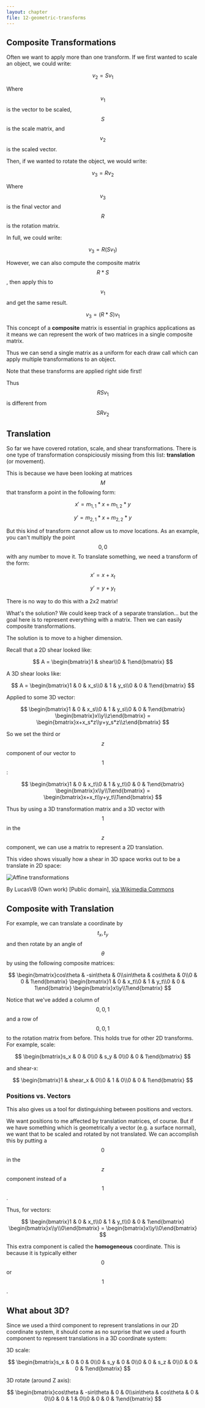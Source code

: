 ```yaml
---
layout: chapter
file: 12-geometric-transforms
---
```


## Composite Transformations

Often we want to apply more than one transform.
If we first wanted to scale an object, we could write:

$$ v_2 = S v_1 $$

Where $$ v_1 $$ is the vector to be scaled, $$ S $$ is the scale matrix, and $$ v_2 $$ is the scaled vector.

Then, if we wanted to rotate the object, we would write:

$$ v_3 = R v_2 $$

Where $$ v_3 $$ is the final vector and $$ R $$ is the rotation matrix.

In full, we could write:

$$ v_3 = R (S v_1) $$

However, we can also compute the composite matrix $$ R * S $$, then apply this to $$ v_1 $$ and get the same result.

$$ v_3 = (R * S) v_1 $$

This concept of a **composite** matrix is essential in graphics applications as it means
we can represent the work of two matrices in a single composite matrix.

Thus we can send a single matrix as a uniform for each draw call which can apply
multiple transformations to an object.

Note that these transforms are applied right side first!

Thus $$ R S v_1 $$ is different from $$ S R v_2 $$



## Translation

So far we have covered rotation, scale, and shear transformations.
There is one type of transformation conspiciously missing from this list: **translation** (or movement).

This is because we have been looking at matrices $$ M $$ that transform a point in the following form:

$$ x\prime = m_{1,1} * x + m_{1,2} * y $$

$$ y\prime = m_{2,1} * x + m_{2,2} * y $$

But this kind of transform cannot allow us to *move* locations.
As an example, you can't multiply the point $$ {0, 0} $$ with any number to move it.
To translate something, we need a transform of the form:

$$ x\prime = x + x_t $$

$$ y\prime = y + y_t $$

There is no way to do this with a 2x2 matrix!

What's the solution?
We could keep track of a separate translation...
but the goal here is to represent everything with a matrix.
Then we can easily composite transformations.

The solution is to move to a higher dimension.

Recall that a 2D shear looked like:

$$ A = \begin{bmatrix}1 & shear\\0 & 1\end{bmatrix} $$

A 3D shear looks like:

$$ A = \begin{bmatrix}1 & 0 & x_s\\0 & 1 & y_s\\0 & 0 & 1\end{bmatrix} $$

Applied to some 3D vector:

$$ \begin{bmatrix}1 & 0 & x_s\\0 & 1 & y_s\\0 & 0 & 1\end{bmatrix} \begin{bmatrix}x\\y\\z\end{bmatrix} = \begin{bmatrix}x+x_s*z\\y+y_s*z\\z\end{bmatrix} $$

So we set the third or $$ z $$ component of our vector to $$ 1 $$:

$$ \begin{bmatrix}1 & 0 & x_t\\0 & 1 & y_t\\0 & 0 & 1\end{bmatrix} \begin{bmatrix}x\\y\\1\end{bmatrix} = \begin{bmatrix}x+x_t\\y+y_t\\1\end{bmatrix} $$

Thus by using a 3D transformation matrix and a 3D vector with $$ 1 $$ in the $$ z $$ component, we can use a matrix to represent a 2D translation.

This video shows visually how a shear in 3D space works out to be a translate in 2D space:

![Affine transformations](https://upload.wikimedia.org/wikipedia/commons/c/c4/Affine_transformations.gif)

<div class="well well-sm">
  By LucasVB (Own work) [Public domain], <a href="https://commons.wikimedia.org/wiki/File%3AAffine_transformations.gif">via Wikimedia Commons</a>
</div>



## Composite with Translation

For example, we can translate a coordinate by $$ {t_x, t_y} $$ and then rotate by an angle of $$ \theta $$ by using the following composite matrices:

$$ \begin{bmatrix}cos\theta & -sin\theta & 0\\sin\theta & cos\theta & 0\\0 & 0 & 1\end{bmatrix}
   \begin{bmatrix}1 & 0 & x_t\\0 & 1 & y_t\\0 & 0 & 1\end{bmatrix}
   \begin{bmatrix}x\\y\\1\end{bmatrix} $$

Notice that we've added a column of $$ 0, 0, 1 $$ and a row of $$ 0, 0, 1 $$ to the rotation matrix from before.
This holds true for other 2D transforms.
For example, scale:

$$ \begin{bmatrix}s_x & 0 & 0\\0 & s_y & 0\\0 & 0 & 1\end{bmatrix} $$

and shear-x:

$$ \begin{bmatrix}1 & shear_x & 0\\0 & 1 & 0\\0 & 0 & 1\end{bmatrix} $$


### Positions vs. Vectors

This also gives us a tool for distinguishing between positions and vectors.

We want positions to me affected by translation matrices, of course.
But if we have something which is geometrically a vector (e.g. a surface normal), we want that to be scaled and rotated by not translated.
We can accomplish this by putting a $$ 0 $$ in the $$ z $$ component instead of a $$ 1 $$.

Thus, for vectors:

$$ \begin{bmatrix}1 & 0 & x_t\\0 & 1 & y_t\\0 & 0 & 1\end{bmatrix} \begin{bmatrix}x\\y\\0\end{bmatrix} = \begin{bmatrix}x\\y\\0\end{bmatrix} $$

This extra component is called the **homogeneous** coordinate.
This is because it is typically either $$ 0 $$ or $$ 1 $$.


## What about 3D?

Since we used a third component to represent translations in our 2D coordinate system,
it should come as no surprise that we used a fourth component to represent translations in a 3D coordinate system:

3D scale:

$$ \begin{bmatrix}s_x & 0 & 0 & 0\\0 & s_y & 0 & 0\\0 & 0 & s_z & 0\\0 & 0 & 0 & 1\end{bmatrix} $$

3D rotate (around Z axis):

$$ \begin{bmatrix}cos\theta & -sin\theta & 0 & 0\\sin\theta & cos\theta & 0 & 0\\0 & 0 & 1 & 0\\0 & 0 & 0 & 1\end{bmatrix} $$

